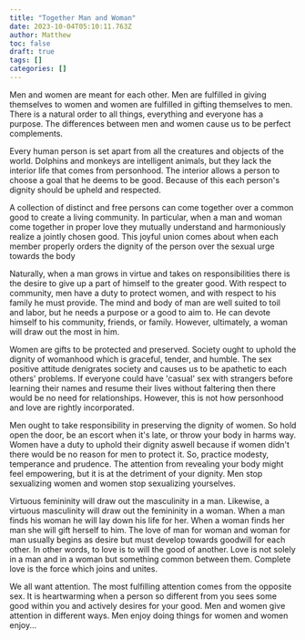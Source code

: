```yaml
---
title: "Together Man and Woman"
date: 2023-10-04T05:10:11.763Z
author: Matthew
toc: false
draft: true
tags: []
categories: []
---
```


Men and women are meant for each other. Men are fulfilled in giving themselves
to women and women are fulfilled in gifting themselves to men. There is a 
natural order to all things, everything and everyone has a purpose. The 
differences between men and women cause us to be perfect complements. 

Every human person is set apart from all the creatures and objects of the world.
Dolphins and monkeys are intelligent animals, but they lack the interior
life that comes from personhood. The interior allows a person to choose a goal
that he deems to be good. Because of this each person's dignity should be upheld
and respected. 

A collection of distinct and free persons can
come together over a common good to create a living community. In particular,
when a man and woman come together in proper love they mutually understand and
harmoniously realize a jointly chosen good. This joyful union comes about when
each member properly orders the dignity of the person over the sexual urge
towards the body

Naturally, when a man grows in virtue and takes on responsibilities there is the
desire to give up a part of himself to the greater good. With respect to
community, men have a duty to protect women, and with respect to his family he
must provide. The mind and body of man are well suited to toil and labor, but he
needs a purpose or a good to aim to. He can devote himself to his community,
friends, or family. However, ultimately, a woman will draw out the most in him.

Women are gifts to be protected and preserved. Society ought to uphold the
dignity of womanhood which is graceful, tender, and humble. The sex positive
attitude denigrates society and causes us to be apathetic to each others'
problems. If everyone could have 'casual' sex with strangers before learning their
names and resume their lives without faltering then there would be no need for
relationships. However, this is not how personhood and love are rightly
incorporated. 

Men ought to take responsibility in preserving the dignity of women. So hold open the
door, be an escort when it's late, or throw your body in harms way. Women 
have a duty to uphold their dignity aswell because if women didn't 
there would be no reason for men to protect it. So, practice modesty,
temperance and prudence. The attention from revealing your body might feel 
empowering, but it is at the detriment of your dignity. Men stop sexualizing 
women and women stop sexualizing yourselves. 

Virtuous femininity will draw out the masculinity in a man. Likewise, a virtuous
masculinity will draw out the femininity in a woman. When a man finds his woman
he will lay down his life for her. When a woman finds her man she will gift
herself to him. The love of man for woman and woman for man usually begins as
desire but must develop towards goodwill for each other. In other words, to love
is to will the good of another. Love is not solely in a man and in a woman but
something common between them. Complete love is the force which joins and
unites. 

We all want attention. The most fulfilling attention comes from the opposite
sex. It is heartwarming when a person so different from you sees some good
within you and actively desires for your good. Men and women give attention in
different ways. Men enjoy doing things for women and women enjoy...